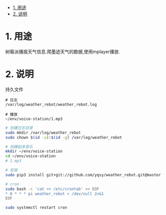 
<!-- TOC -->

- [1. 用途](#1-用途)
- [2. 说明](#2-说明)

<!-- /TOC -->

<a id="markdown-1-用途" name="1-用途"></a>
# 1. 用途

树莓派播报天气信息.爬墨迹天气的数据,使用mplayer播放.

<a id="markdown-2-说明" name="2-说明"></a>
# 2. 说明

持久文件
```
# 日志
/var/log/weather_rebot/weather_rebot.log

# 播放
~/env/voice-station/1.mp3
```


```bash
# 创建日志目录
sudo mkdir /var/log/weather_rebot
sudo chown $(id -u):$(id -g) /var/log/weather_rebot

# 创建起床音乐
mkdir ~/env/voice-station
cd ~/env/voice-station
# 1.mp3

# 安装
sudo pip3 install git+git://github.com/yqsy/weather_rebot.git@master

# cron
sudo bash -c 'cat >> /etc/crontab' << EOF
* 8 * * * pi weather_rebot > /dev/null 2>&1
EOF

sudo systemctl restart cron
```
